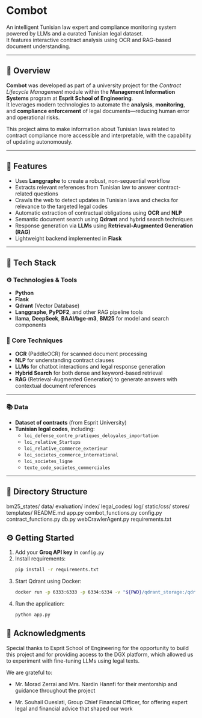 # Combot  

An intelligent Tunisian law expert and compliance monitoring system powered by LLMs and a curated Tunisian legal dataset.  
It features interactive contract analysis using OCR and RAG-based document understanding.

---

## 📝 Overview  

**Combot** was developed as part of a university project for the *Contract Lifecycle Management* module within the **Management Information Systems** program at **Esprit School of Engineering**.  
It leverages modern technologies to automate the **analysis**, **monitoring**, and **compliance enforcement** of legal documents—reducing human error and operational risks.  

This project aims to make information about Tunisian laws related to contract compliance more accessible and interpretable, with the capability of updating autonomously.

---

## 🚀 Features  

- Uses **Langgraphe** to create a robust, non-sequential workflow  
- Extracts relevant references from Tunisian law to answer contract-related questions  
- Crawls the web to detect updates in Tunisian laws and checks for relevance to the targeted legal codes  
- Automatic extraction of contractual obligations using **OCR** and **NLP**  
- Semantic document search using **Qdrant** and hybrid search techniques  
- Response generation via **LLMs** using **Retrieval-Augmented Generation (RAG)**  
- Lightweight backend implemented in **Flask**

---

## 🧰 Tech Stack  

### ⚙️ Technologies & Tools  

- **Python**  
- **Flask**  
- **Qdrant** (Vector Database)  
- **Langgraphe**, **PyPDF2**, and other RAG pipeline tools  
- **llama**, **DeepSeek**, **BAAI/bge-m3**, **BM25** for model and search components  

### 🧠 Core Techniques  

- **OCR** (PaddleOCR) for scanned document processing  
- **NLP** for understanding contract clauses  
- **LLMs** for chatbot interactions and legal response generation  
- **Hybrid Search** for both dense and keyword-based retrieval  
- **RAG** (Retrieval-Augmented Generation) to generate answers with contextual document references  

---

### 📚 Data  

- **Dataset of contracts** (from Esprit University)  
- **Tunisian legal codes**, including:
  - `loi_defense_contre_pratiques_deloyales_importation`  
  - `loi_relative_Startups`  
  - `loi_relative_commerce_exterieur`  
  - `loi_societes_commerce_international`  
  - `loi_societes_ligne`  
  - `texte_code_societes_commerciales`  

---

## 📁 Directory Structure  

bm25_states/
data/
evaluation/
index/
legal_codes/
log/
static/css/
stores/
templates/
README.md
app.py
combot_functions.py
config.py
contract_functions.py
db.py
webCrawlerAgent.py
requirements.txt


## ⚙️ Getting Started  

1. Add your **Groq API key** in `config.py`  
2. Install requirements:  
   ```bash
   pip install -r requirements.txt
   
3. Start Qdrant using Docker:
   ```bash
   docker run -p 6333:6333 -p 6334:6334 -v "${PWD}/qdrant_storage:/qdrant/storage" qdrant/qdrant
4. Run the application:  
   ```bash
   python app.py

## 🙏 Acknowledgments
Special thanks to Esprit School of Engineering for the opportunity to build this project and for providing access to the DGX platform, which allowed us to experiment with fine-tuning LLMs using legal texts.

We are grateful to:

- Mr. Morad Zerrai and Mrs. Nardin Hannfi for their mentorship and guidance throughout the project

- Mr. Souhail Oueslati, Group Chief Financial Officer, for offering expert legal and financial advice that shaped our work
